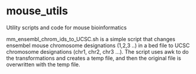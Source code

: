 # mouse_utils
Utility scripts and code for mouse bioinformatics

mm_ensembl_chrom_ids_to_UCSC.sh is a simple script that changes ensembel mouse chromosome designations (1,2,3 ..) in a bed
file to UCSC chromosome designations (chr1, chr2, chr3 ...).  The script uses awk to do the transformations and creates a
temp file, and then the original file is overwritten with the temp file.  
